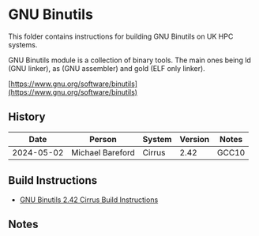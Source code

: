GNU Binutils
============

This folder contains instructions for building GNU Binutils on UK HPC systems.

GNU Binutils module is a collection of binary tools.
The main ones being ld (GNU linker), as (GNU assembler) and gold (ELF only linker).

[https://www.gnu.org/software/binutils](https://www.gnu.org/software/binutils)

History
-------

 Date | Person | System | Version | Notes
 ---- | ------ | ------ | ------- | -----
 2024-05-02 | Michael Bareford | Cirrus | 2.42 | GCC10

Build Instructions
--------------------

* [GNU Binutils 2.42 Cirrus Build Instructions](build_binutils_2.42_cirrus_gcc10.md)

Notes
-----
